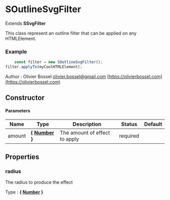 # SOutlineSvgFilter

Extends **SSvgFilter**

This class represent an outline filter that can be applied on any HTMLElement.


### Example
```js
	const filter = new SOutlineSvgFilter();
filter.applyTo(myCoolHTMLElement);
```
Author : Olivier Bossel [olivier.bossel@gmail.com](mailto:olivier.bossel@gmail.com) [https://olivierbossel.com](https://olivierbossel.com)


## Constructor


#### Parameters
Name  |  Type  |  Description  |  Status  |  Default
------------  |  ------------  |  ------------  |  ------------  |  ------------
amount  |  **{ [Number](https://developer.mozilla.org/fr/docs/Web/JavaScript/Reference/Objets_globaux/Number) }**  |  The amount of effect to apply  |  required  |





## Properties


### radius

The radius to produce the effect

Type : **{ [Number](https://developer.mozilla.org/fr/docs/Web/JavaScript/Reference/Objets_globaux/Number) }**